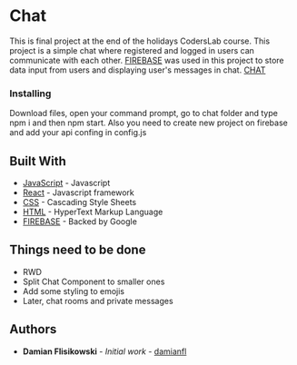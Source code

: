 # Chat

This is final project at the end of the holidays CodersLab course.
This project is a simple chat where registered and logged in users can communicate
with each other. [FIREBASE](https://firebase.google.com/) was used in this project to
store data input from users and displaying user's messages in chat.
[CHAT](https://chatwebweb.000webhostapp.com/)

### Installing

Download files, open your command prompt, go to chat folder and type npm i
and then npm start. Also you need to create new project on firebase and add your
api confing in config.js

## Built With

- [JavaScript](https://developer.mozilla.org/pl/docs/Web/JavaScript) - Javascript
- [React](https://reactjs.org/) - Javascript framework
- [CSS](https://developer.mozilla.org/pl/docs/Web/CSS) - Cascading Style Sheets
- [HTML](https://developer.mozilla.org/pl/docs/Web/HTML) - HyperText Markup Language
- [FIREBASE](https://firebase.google.com/) - Backed by Google

## Things need to be done

- RWD
- Split Chat Component to smaller ones
- Add some styling to emojis
- Later, chat rooms and private messages

## Authors

- **Damian Flisikowski** - _Initial work_ - [damianfl](https://github.com/damianfl)
